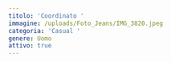 ```yaml
---
titolo: 'Coordinato '
immagine: /uploads/Foto_Jeans/IMG_3820.jpeg
categoria: 'Casual '
genere: Uomo
attivo: true
---
```


